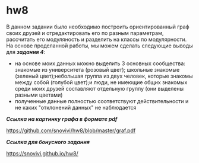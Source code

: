 # hw8

В данном задании было необходимо построить ориентированный граф своих друзей и отредактировать его по разным параметрам, рассчитать его модуляность и разделить на классы по модулярности. На основе проделанной работы, мы можем сделать следующие выводы для **_задания 4_**:
* на основе моих данных можно выделить 3 основных сообщества: знакомые из университета (розовый цвет); школьные знакомые (зеленый цвет);небольшая группа из двух человек, которые знакомы между собой (голубой цвет);и люди, не имеющие общих знакомых среди моих друзей составляют отдельную группу (они выделены разными цветами)
* полученные данные полностью соответствуют действительности и не каких "отклонений данных" не наблюдается

**_Ссылка на картинку графа в формате pdf_**

https://github.com/snovivi/hw8/blob/master/graf.pdf

**_Ссылка для бонусного задания_**

https://snovivi.github.io/hw8/
